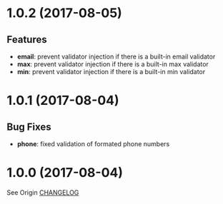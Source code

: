 # 1.0.2 (2017-08-05)

## Features
* **email**: prevent validator injection if there is a built-in email validator
* **max**: prevent validator injection if there is a built-in max validator
* **min**: prevent validator injection if there is a built-in min validator

# 1.0.1 (2017-08-04)

## Bug Fixes
* **phone**: fixed validation of formated phone numbers

# 1.0.0 (2017-08-04)

See Origin [CHANGELOG](https://github.com/yuyang041060120/ng2-validation/blob/master/CHANGELOG.md)
